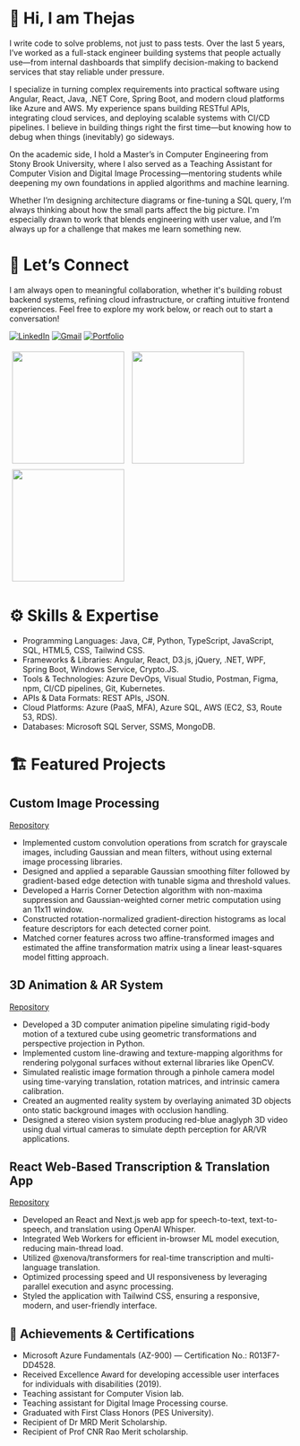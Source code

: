 # 👋 Hi, I am Thejas

I write code to solve problems, not just to pass tests. Over the last 5 years, I’ve worked as a full-stack engineer building systems that people actually use—from internal dashboards that simplify decision-making to backend services that stay reliable under pressure.

I specialize in turning complex requirements into practical software using Angular, React, Java, .NET Core, Spring Boot, and modern cloud platforms like Azure and AWS. My experience spans building RESTful APIs, integrating cloud services, and deploying scalable systems with CI/CD pipelines. I believe in building things right the first time—but knowing how to debug when things (inevitably) go sideways.

On the academic side, I hold a Master’s in Computer Engineering from Stony Brook University, where I also served as a Teaching Assistant for Computer Vision and Digital Image Processing—mentoring students while deepening my own foundations in applied algorithms and machine learning.

Whether I’m designing architecture diagrams or fine-tuning a SQL query, I’m always thinking about how the small parts affect the big picture. I'm especially drawn to work that blends engineering with user value, and I’m always up for a challenge that makes me learn something new.

# 🤝 Let’s Connect
I am always open to meaningful collaboration, whether it's building robust backend systems, refining cloud infrastructure, or crafting intuitive frontend experiences.
Feel free to explore my work below, or reach out to start a conversation!

[![LinkedIn](https://img.shields.io/badge/LINKEDIN-0077B5?style=for-the-badge&logoColor=white)](https://www.linkedin.com/in/thejas-kempegowda-a603291aa/)
[![Gmail](https://img.shields.io/badge/GMAIL-D14836?style=for-the-badge&logoColor=white)](mailto:thejaskempegowda@gmail.com) 
[![Portfolio](https://img.shields.io/badge/PORTFOLIO-6A0DAD?style=for-the-badge&logoColor=white)](https://v0-thejas-kempegowda.vercel.app/)


<div align="left">
  <img src="https://nirzak-streak-stats.vercel.app/?user=tkempegowda&theme=radical&hide_border=false" style="height: 200px; margin: 5px;"/>
  <img src="https://github-readme-stats.vercel.app/api/top-langs/?username=tkempegowda&theme=radical&hide_border=false&include_all_commits=true&count_private=true&layout=compact" style="height: 200px; margin: 5px;"/>
  <img src="https://github-readme-stats.vercel.app/api?username=tkempegowda&theme=radical&hide_border=false&include_all_commits=true&count_private=true" style="height: 200px; margin: 5px;"/>
</div>



# ⚙️ Skills & Expertise 

- Programming Languages: Java, C#, Python, TypeScript, JavaScript, SQL, HTML5, CSS, Tailwind CSS.
- Frameworks & Libraries: Angular, React, D3.js, jQuery, .NET, WPF, Spring Boot, Windows Service, Crypto.JS.
- Tools & Technologies: Azure DevOps, Visual Studio, Postman, Figma, npm, CI/CD pipelines, Git, Kubernetes.
- APIs & Data Formats: REST APIs, JSON.
- Cloud Platforms: Azure (PaaS, MFA), Azure SQL, AWS (EC2, S3, Route 53, RDS).
- Databases: Microsoft SQL Server, SSMS, MongoDB.


# 🏗️ Featured Projects
## Custom Image Processing
[Repository](https://github.com/TKEMPEGOWDA/Custom-Image-Processing)
- Implemented custom convolution operations from scratch for grayscale images, including Gaussian and mean filters, without using external image processing libraries.
- Designed and applied a separable Gaussian smoothing filter followed by gradient-based edge detection with tunable sigma and threshold values.
- Developed a Harris Corner Detection algorithm with non-maxima suppression and Gaussian-weighted corner metric computation using an 11x11 window.
- Constructed rotation-normalized gradient-direction histograms as local feature descriptors for each detected corner point.
- Matched corner features across two affine-transformed images and estimated the affine transformation matrix using a linear least-squares model fitting approach.

## 3D Animation & AR System
[Repository](https://github.com/TKEMPEGOWDA/3D-Animation-AR-System)
- Developed a 3D computer animation pipeline simulating rigid-body motion of a textured cube using geometric transformations and perspective projection in Python.
- Implemented custom line-drawing and texture-mapping algorithms for rendering polygonal surfaces without external libraries like OpenCV.
- Simulated realistic image formation through a pinhole camera model using time-varying translation, rotation matrices, and intrinsic camera calibration.
- Created an augmented reality system by overlaying animated 3D objects onto static background images with occlusion handling.
- Designed a stereo vision system producing red-blue anaglyph 3D video using dual virtual cameras to simulate depth perception for AR/VR applications.

## React Web-Based Transcription & Translation App
[Repository](https://github.com/TKEMPEGOWDA/Real-Time-Transcription-Web-App)
- Developed an React and Next.js web app for speech-to-text, text-to-speech, and translation using OpenAI Whisper.
- Integrated Web Workers for efficient in-browser ML model execution, reducing main-thread load.
- Utilized @xenova/transformers for real-time transcription and multi-language translation.
- Optimized processing speed and UI responsiveness by leveraging parallel execution and async processing.
- Styled the application with Tailwind CSS, ensuring a responsive, modern, and user-friendly interface.

## 🥇 Achievements & Certifications
- Microsoft Azure Fundamentals (AZ-900) — Certification No.: R013F7-DD4528.
- Received Excellence Award for developing accessible user interfaces for individuals with disabilities (2019).
- Teaching assistant for Computer Vision lab.
- Teaching assistant for Digital Image Processing course.
- Graduated with First Class Honors (PES University).
- Recipient of Dr MRD Merit Scholarship.
- Recipient of Prof CNR Rao Merit scholarship.
